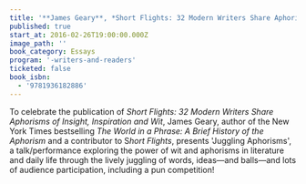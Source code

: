 ```yaml
---
title: '**James Geary**, *Short Flights: 32 Modern Writers Share Aphorisms of Insight, Inspiration and Wit*'
published: true
start_at: 2016-02-26T19:00:00.000Z
image_path: ''
book_category: Essays
program: '-writers-and-readers'
ticketed: false
book_isbn:
  - '9781936182886'
---
```


To celebrate the publication of *Short Flights: 32 Modern Writers Share Aphorisms of Insight, Inspiration and Wit*, James Geary, author of the New York Times bestselling *The World in a Phrase: A Brief History of the Aphorism* and a contributor to S*hort Flights*, presents 'Juggling Aphorisms', a talk/performance exploring the power of wit and aphorisms in literature and daily life through the lively juggling of words, ideas—and balls—and lots of audience participation, including a pun competition!